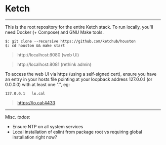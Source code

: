 # Ketch
---

This is the root repository for the entire Ketch stack. To run locally, you'll need Docker (+ Compose) and GNU Make tools.

```
$: git clone --recursive https://github.com/ketchub/houston
$: cd houston && make start
```

> http://localhost:8080 (web UI)

> http://localhost:8081 (rethink admin)

To access the web UI via https (using a self-signed cert), ensure you have an entry in your hosts file pointing at your loopback address 127.0.0.1 (or 0.0.0.0) with at least one ".", eg:
```
127.0.0.1   lo.cal
```

> https://lo.cal:4433

---

Misc. *todos*:
- Ensure NTP on all system services
- Local installation of eslint from package root vs requiring global installation right now?